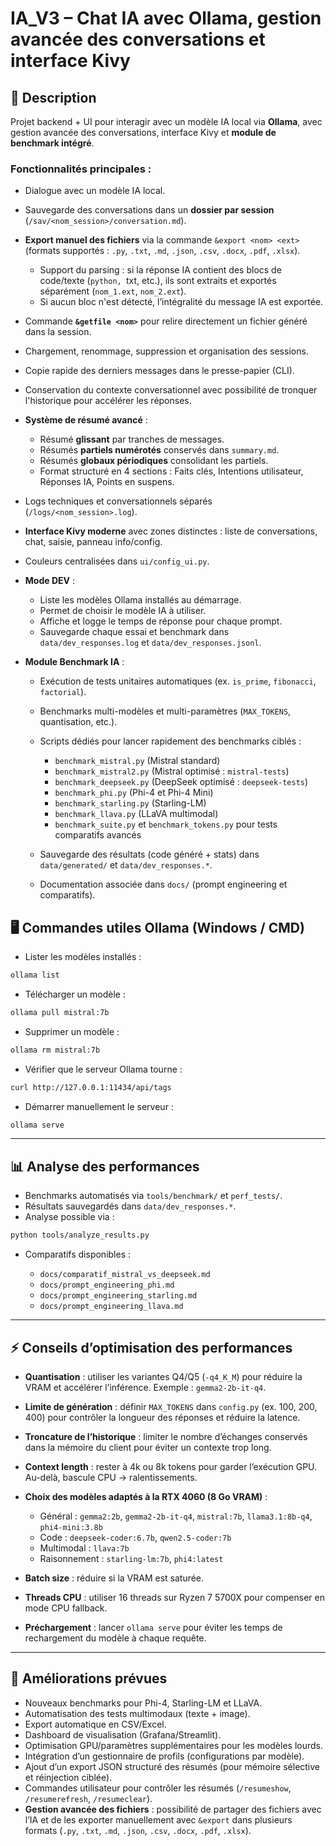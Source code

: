 # IA\_V3 – Chat IA avec Ollama, gestion avancée des conversations et interface Kivy

## 📌 Description

Projet backend + UI pour interagir avec un modèle IA local via **Ollama**, avec gestion avancée des conversations, interface Kivy et **module de benchmark intégré**.

### Fonctionnalités principales :

* Dialogue avec un modèle IA local.
* Sauvegarde des conversations dans un **dossier par session** (`/sav/<nom_session>/conversation.md`).
* **Export manuel des fichiers** via la commande `&export <nom> <ext>` (formats supportés : `.py`, `.txt`, `.md`, `.json`, `.csv`, `.docx`, `.pdf`, `.xlsx`).

  * Support du parsing : si la réponse IA contient des blocs de code/texte (`python, `txt, etc.), ils sont extraits et exportés séparément (`nom_1.ext`, `nom_2.ext`).
  * Si aucun bloc n'est détecté, l’intégralité du message IA est exportée.
* Commande **`&getfile <nom>`** pour relire directement un fichier généré dans la session.
* Chargement, renommage, suppression et organisation des sessions.
* Copie rapide des derniers messages dans le presse-papier (CLI).
* Conservation du contexte conversationnel avec possibilité de tronquer l'historique pour accélérer les réponses.
* **Système de résumé avancé** :

  * Résumé **glissant** par tranches de messages.
  * Résumés **partiels numérotés** conservés dans `summary.md`.
  * Résumés **globaux périodiques** consolidant les partiels.
  * Format structuré en 4 sections : Faits clés, Intentions utilisateur, Réponses IA, Points en suspens.
* Logs techniques et conversationnels séparés (`/logs/<nom_session>.log`).
* **Interface Kivy moderne** avec zones distinctes : liste de conversations, chat, saisie, panneau info/config.
* Couleurs centralisées dans `ui/config_ui.py`.
* **Mode DEV** :

  * Liste les modèles Ollama installés au démarrage.
  * Permet de choisir le modèle IA à utiliser.
  * Affiche et logge le temps de réponse pour chaque prompt.
  * Sauvegarde chaque essai et benchmark dans `data/dev_responses.log` et `data/dev_responses.jsonl`.
* **Module Benchmark IA** :

  * Exécution de tests unitaires automatiques (ex. `is_prime`, `fibonacci`, `factorial`).
  * Benchmarks multi-modèles et multi-paramètres (`MAX_TOKENS`, quantisation, etc.).
  * Scripts dédiés pour lancer rapidement des benchmarks ciblés :

    * `benchmark_mistral.py` (Mistral standard)
    * `benchmark_mistral2.py` (Mistral optimisé : `mistral-tests`)
    * `benchmark_deepseek.py` (DeepSeek optimisé : `deepseek-tests`)
    * `benchmark_phi.py` (Phi-4 et Phi-4 Mini)
    * `benchmark_starling.py` (Starling-LM)
    * `benchmark_llava.py` (LLaVA multimodal)
    * `benchmark_suite.py` et `benchmark_tokens.py` pour tests comparatifs avancés
  * Sauvegarde des résultats (code généré + stats) dans `data/generated/` et `data/dev_responses.*`.
  * Documentation associée dans `docs/` (prompt engineering et comparatifs).

## 🖥️ Commandes utiles Ollama (Windows / CMD)

* Lister les modèles installés :

```bash
ollama list
```

* Télécharger un modèle :

```bash
ollama pull mistral:7b
```

* Supprimer un modèle :

```bash
ollama rm mistral:7b
```

* Vérifier que le serveur Ollama tourne :

```bash
curl http://127.0.0.1:11434/api/tags
```

* Démarrer manuellement le serveur :

```bash
ollama serve
```

---

## 📊 Analyse des performances

* Benchmarks automatisés via `tools/benchmark/` et `perf_tests/`.
* Résultats sauvegardés dans `data/dev_responses.*`.
* Analyse possible via :

```bash
python tools/analyze_results.py
```

* Comparatifs disponibles :

  * `docs/comparatif_mistral_vs_deepseek.md`
  * `docs/prompt_engineering_phi.md`
  * `docs/prompt_engineering_starling.md`
  * `docs/prompt_engineering_llava.md`

---

## ⚡ Conseils d’optimisation des performances

* **Quantisation** : utiliser les variantes Q4/Q5 (`-q4_K_M`) pour réduire la VRAM et accélérer l’inférence. Exemple : `gemma2-2b-it-q4`.
* **Limite de génération** : définir `MAX_TOKENS` dans `config.py` (ex. 100, 200, 400) pour contrôler la longueur des réponses et réduire la latence.
* **Troncature de l’historique** : limiter le nombre d’échanges conservés dans la mémoire du client pour éviter un contexte trop long.
* **Context length** : rester à 4k ou 8k tokens pour garder l’exécution GPU. Au-delà, bascule CPU → ralentissements.
* **Choix des modèles adaptés à la RTX 4060 (8 Go VRAM)** :

  * Général : `gemma2:2b`, `gemma2-2b-it-q4`, `mistral:7b`, `llama3.1:8b-q4`, `phi4-mini:3.8b`
  * Code : `deepseek-coder:6.7b`, `qwen2.5-coder:7b`
  * Multimodal : `llava:7b`
  * Raisonnement : `starling-lm:7b`, `phi4:latest`
* **Batch size** : réduire si la VRAM est saturée.
* **Threads CPU** : utiliser 16 threads sur Ryzen 7 5700X pour compenser en mode CPU fallback.
* **Préchargement** : lancer `ollama serve` pour éviter les temps de rechargement du modèle à chaque requête.

---

## 🔮 Améliorations prévues

* Nouveaux benchmarks pour Phi-4, Starling-LM et LLaVA.
* Automatisation des tests multimodaux (texte + image).
* Export automatique en CSV/Excel.
* Dashboard de visualisation (Grafana/Streamlit).
* Optimisation GPU/paramètres supplémentaires pour les modèles lourds.
* Intégration d’un gestionnaire de profils (configurations par modèle).
* Ajout d’un export JSON structuré des résumés (pour mémoire sélective et réinjection ciblée).
* Commandes utilisateur pour contrôler les résumés (`/resumeshow`, `/resumerefresh`, `/resumeclear`).
* **Gestion avancée des fichiers** : possibilité de partager des fichiers avec l’IA et de les exporter manuellement avec `&export` dans plusieurs formats (`.py`, `.txt`, `.md`, `.json`, `.csv`, `.docx`, `.pdf`, `.xlsx`).
